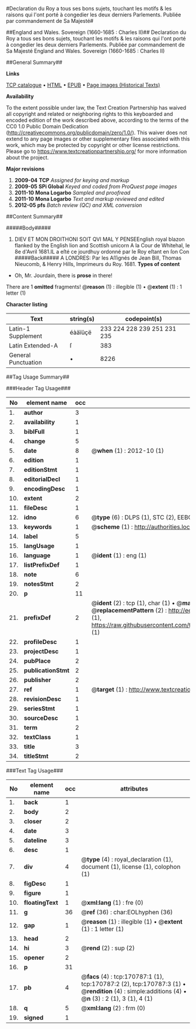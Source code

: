 #Declaration du Roy a tous ses bons sujets, touchant les motifs & les raisons qui l'ont porté à congedier les deux derniers Parlements. Publiée par commandement de Sa Majesté#

##England and Wales. Sovereign (1660-1685 : Charles II)##
Declaration du Roy a tous ses bons sujets, touchant les motifs & les raisons qui l'ont porté à congedier les deux derniers Parlements. Publiée par commandement de Sa Majesté
England and Wales. Sovereign (1660-1685 : Charles II)

##General Summary##

**Links**

[TCP catalogue](http://www.ota.ox.ac.uk/tcp/)  • 
[HTML](http://tei.it.ox.ac.uk/tcp/Texts-HTML/free/A79/A79184.html)  • 
[EPUB](http://tei.it.ox.ac.uk/tcp/Texts-EPUB/free/A79/A79184.epub) • 
[Page images (Historical Texts)](https://historicaltexts.jisc.ac.uk/eebo-99899852e)

**Availability**

To the extent possible under law, the Text Creation Partnership has waived all copyright and related or neighboring rights to this keyboarded and encoded edition of the work described above, according to the terms of the CC0 1.0 Public Domain Dedication (http://creativecommons.org/publicdomain/zero/1.0/). This waiver does not extend to any page images or other supplementary files associated with this work, which may be protected by copyright or other license restrictions. Please go to https://www.textcreationpartnership.org/ for more information about the project.

**Major revisions**

1. __2009-04__ __TCP__ *Assigned for keying and markup*
1. __2009-05__ __SPi Global__ *Keyed and coded from ProQuest page images*
1. __2011-10__ __Mona Logarbo__ *Sampled and proofread*
1. __2011-10__ __Mona Logarbo__ *Text and markup reviewed and edited*
1. __2012-05__ __pfs__ *Batch review (QC) and XML conversion*

##Content Summary##

#####Body#####

1. DIEV ET MON DROITHONI SOIT QVI MAL Y PENSEEnglish royal blazon flanked by the English lion and Scottish unicorn
A la Cour de Whitehal, le 8e d'Avril 1681.IL a eſté ce jourdhuy ordonné par le Roy eſtant en ſon Con
#####Back#####
A LONDRES: Par les Aſſignés de Jean Bill, Thomas Nieucomb, & Henry Hills, Imprimeurs du Roy. 1681.
**Types of content**

  * Oh, Mr. Jourdain, there is **prose** in there!

There are 1 **omitted** fragments! 
 @__reason__ (1) : illegible (1)  •  @__extent__ (1) : 1 letter (1)

**Character listing**


|Text|string(s)|codepoint(s)|
|---|---|---|
|Latin-1 Supplement|éàäïûçë|233 224 228 239 251 231 235|
|Latin Extended-A|ſ|383|
|General Punctuation|•|8226|

##Tag Usage Summary##

###Header Tag Usage###

|No|element name|occ|attributes|
|---|---|---|---|
|1.|__author__|3||
|2.|__availability__|1||
|3.|__biblFull__|1||
|4.|__change__|5||
|5.|__date__|8| @__when__ (1) : 2012-10 (1)|
|6.|__edition__|1||
|7.|__editionStmt__|1||
|8.|__editorialDecl__|1||
|9.|__encodingDesc__|1||
|10.|__extent__|2||
|11.|__fileDesc__|1||
|12.|__idno__|6| @__type__ (6) : DLPS (1), STC (2), EEBO-CITATION (1), PROQUEST (1), VID (1)|
|13.|__keywords__|1| @__scheme__ (1) : http://authorities.loc.gov/ (1)|
|14.|__label__|5||
|15.|__langUsage__|1||
|16.|__language__|1| @__ident__ (1) : eng (1)|
|17.|__listPrefixDef__|1||
|18.|__note__|6||
|19.|__notesStmt__|2||
|20.|__p__|11||
|21.|__prefixDef__|2| @__ident__ (2) : tcp (1), char (1)  •  @__matchPattern__ (2) : ([0-9\-]+):([0-9IVX]+) (1), (.+) (1)  •  @__replacementPattern__ (2) : http://eebo.chadwyck.com/downloadtiff?vid=$1&page=$2 (1), https://raw.githubusercontent.com/textcreationpartnership/Texts/master/tcpchars.xml#$1 (1)|
|22.|__profileDesc__|1||
|23.|__projectDesc__|1||
|24.|__pubPlace__|2||
|25.|__publicationStmt__|2||
|26.|__publisher__|2||
|27.|__ref__|1| @__target__ (1) : http://www.textcreationpartnership.org/docs/. (1)|
|28.|__revisionDesc__|1||
|29.|__seriesStmt__|1||
|30.|__sourceDesc__|1||
|31.|__term__|2||
|32.|__textClass__|1||
|33.|__title__|3||
|34.|__titleStmt__|2||


###Text Tag Usage###

|No|element name|occ|attributes|
|---|---|---|---|
|1.|__back__|1||
|2.|__body__|2||
|3.|__closer__|2||
|4.|__date__|3||
|5.|__dateline__|3||
|6.|__desc__|1||
|7.|__div__|4| @__type__ (4) : royal_declaration (1), document (1), license (1), colophon (1)|
|8.|__figDesc__|1||
|9.|__figure__|1||
|10.|__floatingText__|1| @__xml:lang__ (1) : fre (0)|
|11.|__g__|36| @__ref__ (36) : char:EOLhyphen (36)|
|12.|__gap__|1| @__reason__ (1) : illegible (1)  •  @__extent__ (1) : 1 letter (1)|
|13.|__head__|2||
|14.|__hi__|3| @__rend__ (2) : sup (2)|
|15.|__opener__|2||
|16.|__p__|31||
|17.|__pb__|4| @__facs__ (4) : tcp:170787:1 (1), tcp:170787:2 (2), tcp:170787:3 (1)  •  @__rendition__ (4) : simple:additions (4)  •  @__n__ (3) : 2 (1), 3 (1), 4 (1)|
|18.|__q__|5| @__xml:lang__ (2) : frm (0)|
|19.|__signed__|1||
